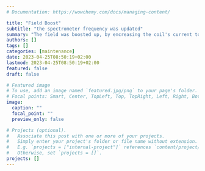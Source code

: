 ```yaml
---
# Documentation: https://wowchemy.com/docs/managing-content/

title: "Field Boost"
subtitle: "the spectrometer frequency was updated"
summary: "The field was boosted up, by encreasing the coil's current to 182.6A. The new spectrometer frequency is now 600.16MHz."
authors: []
tags: []
categories: [maintenance]
date: 2023-04-25T08:50:19+02:00
lastmod: 2023-04-25T08:50:19+02:00
featured: false
draft: false

# Featured image
# To use, add an image named `featured.jpg/png` to your page's folder.
# Focal points: Smart, Center, TopLeft, Top, TopRight, Left, Right, BottomLeft, Bottom, BottomRight.
image:
  caption: ""
  focal_point: ""
  preview_only: false

# Projects (optional).
#   Associate this post with one or more of your projects.
#   Simply enter your project's folder or file name without extension.
#   E.g. `projects = ["internal-project"]` references `content/project/deep-learning/index.md`.
#   Otherwise, set `projects = []`.
projects: []
---
```

